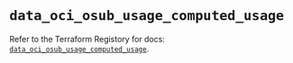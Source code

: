 # `data_oci_osub_usage_computed_usage`

Refer to the Terraform Registory for docs: [`data_oci_osub_usage_computed_usage`](https://registry.terraform.io/providers/oracle/oci/6.18.0/docs/data-sources/osub_usage_computed_usage).
